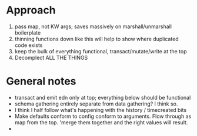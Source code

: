 # Approach
1. pass map, not KW args; saves massively on marshall/unmarshall boilerplate
2. thinning functions down like this will help to show where duplicated code exists
3. keep the bulk of everything functional, transact/mutate/write at the top
4. Decomplect ALL THE THINGS

# General notes
* transact and emit edn only at top; everything below should be functional
* schema gathering entirely separate from data gathering? I think so.
* I think I half follow what's happening with the history / timecreated bits
* Make defaults conform to config conform to arguments. Flow through as map from the top. 'merge them together and the right values will result.
* 
